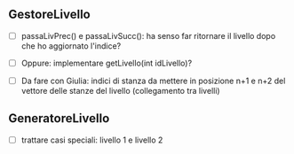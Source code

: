 ## GestoreLivello

- [ ] passaLivPrec() e passaLivSucc(): ha senso far ritornare il livello dopo che ho aggiornato l'indice?
- [ ] Oppure: implementare getLivello(int idLivello)?
- [ ] Da fare con Giulia: indici di stanza da mettere in posizione n+1 e n+2 del vettore delle stanze del livello (collegamento tra livelli)



## GeneratoreLivello

- [ ] trattare casi speciali: livello 1 e livello 2